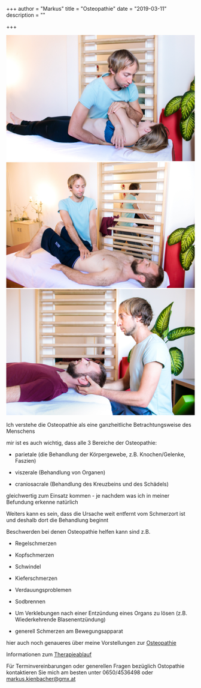 +++
author = "Markus"
title = "Osteopathie"
date = "2019-03-11"
description = ""

+++

<img src="/img/osteopathie 3.jpg" >

<img src="/img/osteopathie 1.jpg" >

<img src="/img/osteopathie 2.jpg" >


Ich verstehe die Osteopathie als eine ganzheitliche Betrachtungsweise des Menschens

mir ist es auch wichtig, dass alle 3 Bereiche der Osteopathie:
* parietale (die Behandlung der Körpergewebe, z.B. Knochen/Gelenke, Faszien)

* viszerale (Behandlung von Organen) 

* craniosacrale (Behandlung des Kreuzbeins und des Schädels)

 gleichwertig zum Einsatz kommen - je nachdem was ich in meiner Befundung erkenne natürlich

Weiters kann es sein, dass die Ursache weit entfernt vom Schmerzort ist und deshalb dort die Behandlung beginnt

Beschwerden bei denen Osteopathie helfen kann sind z.B.
* Regelschmerzen

* Kopfschmerzen

* Schwindel

* Kieferschmerzen

* Verdauungsproblemen

* Sodbrennen

* Um Verklebungen nach einer Entzündung eines Organs zu lösen (z.B. Wiederkehrende Blasenentzündung)

* generell Schmerzen am Bewegungsapparat

hier auch noch genaueres über meine Vorstellungen zur [Osteopathie](/osteopathiemeinesicht)

Informationen zum [Therapieablauf](/infoszurtherapie)

Für Terminvereinbarungen oder generellen Fragen bezüglich Ostopathie kontaktieren Sie mich am besten unter 0650/4536498 oder markus.kienbacher@gmx.at
